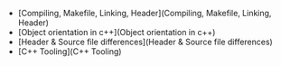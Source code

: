 - [Compiling, Makefile, Linking, Header](Compiling, Makefile, Linking, Header)
- [Object orientation in c++](Object orientation in c++)
- [Header & Source file differences](Header & Source file differences)
- [C++ Tooling](C++ Tooling)
